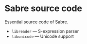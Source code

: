 Sabre source code
=================

Essential source code of Sabre.

- `libreader` — S-expression parser
- `libunicode` — Unicode support
